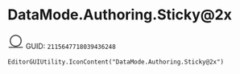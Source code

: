 # DataMode.Authoring.Sticky@2x
![](/img/DataMode.Authoring.Sticky@2x.png)
GUID: `2115647718039436248`
```
EditorGUIUtility.IconContent("DataMode.Authoring.Sticky@2x")
```
